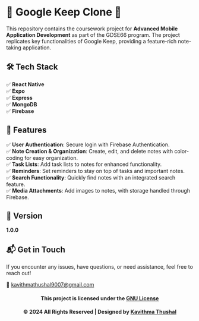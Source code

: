 # 🌟 Google Keep Clone 🌟

This repository contains the coursework project for **Advanced Mobile Application Development** as part of the GDSE66 program. The project replicates key functionalities of Google Keep, providing a feature-rich note-taking application.

## 🛠️ Tech Stack

✅ **React Native**<br/>
✅ **Expo**<br/>
✅ **Express**<br/>
✅ **MongoDB**<br/>
✅ **Firebase**<br/>

## 🚀 Features

✅ **User Authentication**: Secure login with Firebase Authentication.<br/>
✅ **Note Creation & Organization**: Create, edit, and delete notes with color-coding for easy organization.<br/>
✅ **Task Lists**: Add task lists to notes for enhanced functionality.<br/>
✅ **Reminders**: Set reminders to stay on top of tasks and important notes.<br/>
✅ **Search Functionality**: Quickly find notes with an integrated search feature.<br/>
✅ **Media Attachments**: Add images to notes, with storage handled through Firebase.<br/>

## 📝 Version

**1.0.0**

## 📬 Get in Touch

If you encounter any issues, have questions, or need assistance, feel free to reach out!

📧 [kavithmathushal9007@gmail.com](mailto:kavithmathushal9007@gmail.com)

<div align="center">

#### This project is licensed under the [GNU License](LICENSE)

#### © 2024 All Rights Reserved | Designed by [Kavithma Thushal](https://github.com/Kavithma-Thushal)

</div>